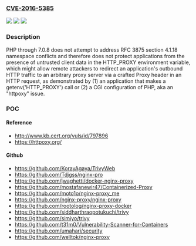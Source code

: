 ### [CVE-2016-5385](https://cve.mitre.org/cgi-bin/cvename.cgi?name=CVE-2016-5385)
![](https://img.shields.io/static/v1?label=Product&message=n%2Fa&color=blue)
![](https://img.shields.io/static/v1?label=Version&message=n%2Fa&color=blue)
![](https://img.shields.io/static/v1?label=Vulnerability&message=n%2Fa&color=brighgreen)

### Description

PHP through 7.0.8 does not attempt to address RFC 3875 section 4.1.18 namespace conflicts and therefore does not protect applications from the presence of untrusted client data in the HTTP_PROXY environment variable, which might allow remote attackers to redirect an application's outbound HTTP traffic to an arbitrary proxy server via a crafted Proxy header in an HTTP request, as demonstrated by (1) an application that makes a getenv('HTTP_PROXY') call or (2) a CGI configuration of PHP, aka an "httpoxy" issue.

### POC

#### Reference
- http://www.kb.cert.org/vuls/id/797896
- https://httpoxy.org/

#### Github
- https://github.com/KorayAgaya/TrivyWeb
- https://github.com/Tdjgss/nginx-pro
- https://github.com/jwaghetti/docker-nginx-proxy
- https://github.com/mostafanewir47/Containerized-Proxy
- https://github.com/moto1o/nginx-proxy_me
- https://github.com/nginx-proxy/nginx-proxy
- https://github.com/rootolog/nginx-proxy-docker
- https://github.com/siddharthraopotukuchi/trivy
- https://github.com/simiyo/trivy
- https://github.com/t31m0/Vulnerability-Scanner-for-Containers
- https://github.com/umahari/security
- https://github.com/welltok/nginx-proxy

